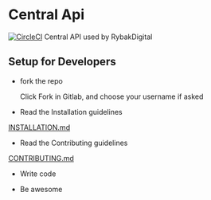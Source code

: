 Central Api
========================
[![CircleCI](https://circleci.com/gh/rybakdigital/api.svg?style=svg)](https://circleci.com/gh/rybakdigital/api)
Central API used by RybakDigital

## Setup for Developers
- fork the repo

    Click Fork in Gitlab, and choose your username if asked

- Read the Installation guidelines

[INSTALLATION.md](https://gitlab.com/kurstenandrybak/acl-api/blob/master/INSTALLATION.md)

 - Read the Contributing guidelines

[CONTRIBUTING.md](https://gitlab.com/kurstenandrybak/acl-api/blob/master/CONTRIBUTING.md)

- Write code

- Be awesome
